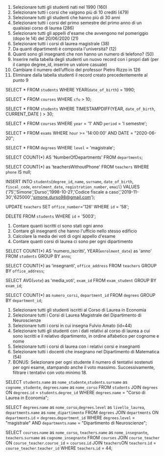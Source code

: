 1. Selezionare tutti gli studenti nati nel 1990 (160)
2. Selezionare tutti i corsi che valgono più di 10 crediti (479)
3. Selezionare tutti gli studenti che hanno più di 30 anni
4. Selezionare tutti i corsi del primo semestre del primo anno di un qualsiasi corso di
   laurea (286)
5. Selezionare tutti gli appelli d'esame che avvengono nel pomeriggio (dopo le 14) del
   20/06/2020 (21)
6. Selezionare tutti i corsi di laurea magistrale (38)
7. Da quanti dipartimenti è composta l'università? (12)
8. Quanti sono gli insegnanti che non hanno un numero di telefono? (50)
9. Inserire nella tabella degli studenti un nuovo record con i propri dati (per il campo
   degree_id, inserire un valore casuale)
10. Cambiare il numero dell’ufficio del professor Pietro Rizzo in 126
11. Eliminare dalla tabella studenti il record creato precedentemente al punto 9

<!-- PRIMA QUERY -->

SELECT \*
FROM `students`
WHERE YEAR(`date_of_birth`) = 1990;

<!-- SECONDA QUERY -->

SELECT \*
FROM `courses`
WHERE `cfu` > 10;

<!-- TERZA QUERY -->

SELECT \*
FROM `students`
WHERE TIMESTAMPDIFF(YEAR, `date_of_birth`, CURRENT_DATE ) > 30;

<!-- QUARTA QUERY -->

SELECT \*
FROM `courses`
WHERE `year` = '1' AND `period` = 'I semestre';

<!-- QUINTA QUERY -->

SELECT \*
FROM `exams`
WHERE `hour` >= '14:00:00' AND DATE = "2020-06-20";

<!-- SESTA QUERY -->

SELECT \*
FROM `degrees`
WHERE `level` = 'magistrale';

<!-- SETTIMA QUERY -->

SELECT COUNT(\*) AS 'NumberOfDepartments'
FROM `departments`;

<!-- OTTAVA QUERY -->

SELECT COUNT(\*) as 'teachersWithoutPhone'
FROM `teachers`
WHERE `phone` IS null;

<!-- NONA QUERY -->

INSERT INTO `students`(`degree_id`, `name`, `surname`, `date_of_birth`, `fiscal_code`, `enrolment_date`, `registration_number`, `email`) VALUES ('75','Simone','Durso','1998-10-21','Codice fiscale a caso','2019-11-30','625000','simone.durso98@gmail.com');

<!-- DECIMA QUERY -->

UPDATE `teachers` SET `office_number`='126'
WHERE `id` = '58';

<!-- UNDICESIMA QUERY -->

DELETE
FROM `students`
WHERE `id` = '5003';

<!-- QUERY CON GROUP BY -->

1. Contare quanti iscritti ci sono stati ogni anno
2. Contare gli insegnanti che hanno l'ufficio nello stesso edificio
3. Calcolare la media dei voti di ogni appello d'esame
4. Contare quanti corsi di laurea ci sono per ogni dipartimento

<!-- PRIMA QUERY CON GROUP BY -->

SELECT COUNT(\*) AS 'numero_iscritti', YEAR(`enrolment_date`) as 'anno'
FROM `students`
GROUP BY `anno`;

<!-- SECONDA QUERY CON GROUP BY -->

SELECT COUNT(\*) as 'insegnanti', `office_address`
FROM `teachers`
GROUP BY `office_address`;

<!-- TERZA QUERY CON GROUP BY -->

SELECT AVG(`vote`) as 'media_voti', `exam_id`
FROM `exam_student`
GROUP BY `exam_id`;

<!-- QUARTA QUERY CON GROUP BY -->

SELECT COUNT(\*) as `numero_corsi`, `department_id`
FROM `degrees`
GROUP BY `department_id`;

<!-- QUERY CON JOIN -->

1. Selezionare tutti gli studenti iscritti al Corso di Laurea in Economia
2. Selezionare tutti i Corsi di Laurea Magistrale del Dipartimento di
   Neuroscienze
3. Selezionare tutti i corsi in cui insegna Fulvio Amato (id=44)
4. Selezionare tutti gli studenti con i dati relativi al corso di laurea a cui
   sono iscritti e il relativo dipartimento, in ordine alfabetico per cognome e
   nome
5. Selezionare tutti i corsi di laurea con i relativi corsi e insegnanti
6. Selezionare tutti i docenti che insegnano nel Dipartimento di
   Matematica (54)
7. BONUS: Selezionare per ogni studente il numero di tentativi sostenuti
   per ogni esame, stampando anche il voto massimo. Successivamente,
   filtrare i tentativi con voto minimo 18.

<!-- PRIMA QUERY CON JOIN -->

SELECT `students`.`name` as `nome_studente`,`students`.`surname` as `cognome_studente`, `degrees`.`name` as `nome_corso`
FROM `students`
JOIN `degrees` ON `degrees`.`id` = `students`.`degree_id`
WHERE `degrees`.`name` = "Corso di Laurea in Economia";

<!-- SECONDA QUERY CON JOIN -->

SELECT `degrees`.`name` as `nome_corso`,`degrees`.`level` as `livello_laurea`, `departments`.`name` as `nome_dipartimento`
FROM `degrees`
JOIN `departments` ON `departments`.`id` = `degrees`.`department_id`
WHERE `degrees`.`level` = "magistrale"
AND `departments`.`name` = "Dipartimento di Neuroscienze";

<!-- TERZA QUERY CON JOIN -->

SELECT `courses`.`name` as `nome_corso`, `teachers`.`name` as `nome_insegnante`, `teachers`.`surname` as `cognome_insegnante`
FROM `courses`
JOIN `course_teacher` ON `course_teacher`.`course_id` = `courses`.`id`
JOIN `teachers`ON `teachers`.`id` = `course_teacher`.`teacher_id`
WHERE `teachers`.`id` = 44;
